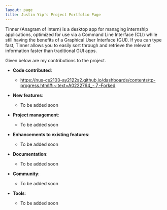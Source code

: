 ```yaml
---
layout: page
title: Justin Yip's Project Portfolio Page
---
```



Tinner (Anagram of Intern) is a desktop app for managing internship applications, optimized for use via a Command Line Interface (CLI) while still having the benefits of a Graphical User Interface (GUI). If you can type fast, Tinner allows you to easily sort through and retrieve the relevant information faster than traditional GUI apps.

Given below are my contributions to the project.

* **Code contributed**:
    * https://nus-cs2103-ay2122s2.github.io/dashboards/contents/tp-progress.html#:~:text=A0222764_-,7,-Forked

* **New features**:
    * To be added soon

* **Project management**:
    * To be added soon

* **Enhancements to existing features**:
    * To be added soon

* **Documentation**:
    * To be added soon

* **Community**:
    * To be added soon

* **Tools**:
    * To be added soon


